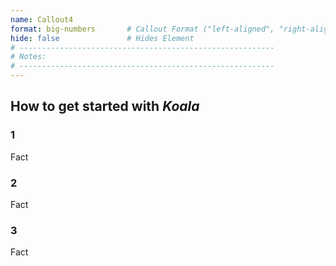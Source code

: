 ```yaml
---
name: Callout4
format: big-numbers       # Callout Format ("left-aligned", "right-aligned", "full-bleed", or "big-numbers")
hide: false               # Hides Element
# ---------------------------------------------------------
# Notes:
# ---------------------------------------------------------
---
```


<!--
  Notes:
 -->

## How to get started with <em>Koala</em>

<section>

  <section>

  ### 1

  Fact

  </section>


  <section>

  ### 2

  Fact

  </section>


  <section>

  ### 3

  Fact

  </section>

</section>


